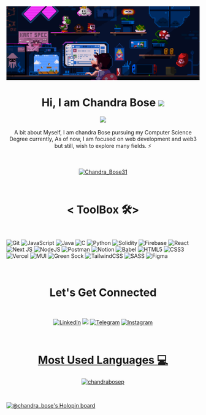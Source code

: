 <img src="https://github.com/chandrabosep/chandrabosep/blob/main/header.gif?raw=true">
<h1 align="center">Hi, I am Chandra Bose <img src="https://media.giphy.com/media/hvRJCLFzcasrR4ia7z/giphy.gif" width="28"></h1>
<p align="center">
    <img src="https://readme-typing-svg.herokuapp.com?color=E22FE4&width=380&height=45&lines=Always+Learning+New+Things;WEB3+Enthusias;Open-Source+Enthusiast;Always+Learning+New+Things;WEB3+Enthusiast;Nice+To+Meet+You+...&center=true">
</p>

<p align="center"> A bit about Myself, I am chandra Bose pursuing my Computer Science Degree currently, As of now, I am focused on web development and web3 but still, wish to explore many fields. ⚡</p>
<br>
<p align="center"> <a href="https://twitter.com/Chandra_Bose31" target="blank"><img src="https://img.shields.io/twitter/follow/Chandra_Bose31?logo=twitter&style=for-the-badge" alt="Chandra_Bose31" /></a> </p>
<br>

<h1 align="center">< ToolBox 🛠></h1>
<p align="center"> 
 <br>

![Git](https://img.shields.io/badge/git-%23F05033.svg?style=for-the-badge&logo=git&logoColor=white)
    ![JavaScript](https://img.shields.io/badge/javascript-%23323330.svg?style=for-the-badge&logo=javascript&logoColor=%23F7DF1E)
    ![Java](https://img.shields.io/badge/java-%23ED8B00.svg?style=for-the-badge&logo=java&logoColor=white)
    ![C](https://img.shields.io/badge/c-%2300599C.svg?style=for-the-badge&logo=c&logoColor=white)
    ![Python](https://img.shields.io/badge/python-3670A0?style=for-the-badge&logo=python&logoColor=ffdd54)
     ![Solidity](https://img.shields.io/badge/Solidity-%23363636.svg?style=for-the-badge&logo=solidity&logoColor=white) 
    ![Firebase](https://img.shields.io/badge/firebase-%23039BE5.svg?style=for-the-badge&logo=firebase)
![React](https://img.shields.io/badge/react-%2320232a.svg?style=for-the-badge&logo=react&logoColor=%2361DAFB)
    ![Next JS](https://img.shields.io/badge/Next-black?style=for-the-badge&logo=next.js&logoColor=white)
    	![NodeJS](https://img.shields.io/badge/node.js-6DA55F?style=for-the-badge&logo=node.js&logoColor=white)
    ![Postman](https://img.shields.io/badge/Postman-FF6C37?style=for-the-badge&logo=postman&logoColor=white)
    ![Notion](https://img.shields.io/badge/Notion-%23000000.svg?style=for-the-badge&logo=notion&logoColor=white)
    ![Babel](https://img.shields.io/badge/Babel-F9DC3e?style=for-the-badge&logo=babel&logoColor=black)
    ![HTML5](https://img.shields.io/badge/html5-%23E34F26.svg?style=for-the-badge&logo=html5&logoColor=white)
    ![CSS3](https://img.shields.io/badge/css3-%231572B6.svg?style=for-the-badge&logo=css3&logoColor=white)
    ![Vercel](https://img.shields.io/badge/vercel-%23000000.svg?style=for-the-badge&logo=vercel&logoColor=white)
    ![MUI](https://img.shields.io/badge/MUI-%230081CB.svg?style=for-the-badge&logo=material-ui&logoColor=white) 
    ![Green Sock](https://img.shields.io/badge/green%20sock-88CE02?style=for-the-badge&logo=greensock&logoColor=white) 
    ![TailwindCSS](https://img.shields.io/badge/tailwindcss-%2338B2AC.svg?style=for-the-badge&logo=tailwind-css&logoColor=white) 
    ![SASS](https://img.shields.io/badge/SASS-hotpink.svg?style=for-the-badge&logo=SASS&logoColor=white) 
    ![Figma](https://img.shields.io/badge/figma-%23F24E1E.svg?style=for-the-badge&logo=figma&logoColor=white) 

    
    
   <br>
    
<h1 align="center">Let's Get Connected</h1>
<br>
<p align="center">
<a  href="https://www.linkedin.com/in/chandra-bose-p/" target="_blank"><img alt="LinkedIn" src="https://img.shields.io/badge/linkedin%20-%230077B5.svg?&style=for-the-badge&logo=linkedin&logoColor=white" /></a>
<a href="https://twitter.com/Chandra_Bose31" target="_blank"><img src="https://img.shields.io/badge/twitter-%2300acee.svg?&style=for-the-badge&logo=twitter&logoColor=white&alt=twitter" /></a>
<a  href="https://t.me/https://t.me/Chandra_bose31"><img alt=" Telegram" src="https://img.shields.io/badge/Telegram-2CA5E0?style=for-the-badge&logo=telegram&logoColor=white"></a>
<a  href="https://www.instagram.com/chandra_bose.p/"><img alt="Instagram" src="https://img.shields.io/badge/Instagram-E4405F?style=for-the-badge&logo=instagram&logoColor=white">
 </p>

<br>
 <h1  align="center">Most Used Languages 💻</h1> 




<p align="center"><img align="center" src="https://github-readme-stats.vercel.app/api/top-langs/?username=chandrabosep&layout=compact&theme=midnight-purple" alt="chandrabosep" /></p>


<br>

 
 
[![@chandra_bose's Holopin board](https://holopin.me/chandra_bose)](https://holopin.io/@chandra_bose)


